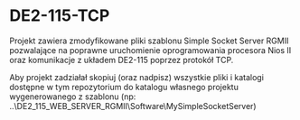 # DE2-115-TCP

Projekt zawiera zmodyfikowane pliki szablonu Simple Socket Server RGMII pozwalające na poprawne uruchomienie oprogramowania procesora Nios II oraz komunikacje z układem DE2-115 poprzez protokół TCP.

Aby projekt zadziałał skopiuj (oraz nadpisz) wszystkie pliki i katalogi dostępne w tym repozytorium do katalogu własnego projektu wygenerowanego z szablonu (np: ..\DE2_115_WEB_SERVER_RGMII\Software\MySimpleSocketServer\)
